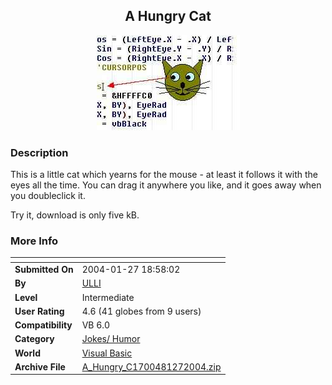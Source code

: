 ﻿<div align="center">

## A Hungry Cat

<img src="PIC2004127185745166.JPG">
</div>

### Description

This is a little cat which yearns for the mouse - at least it follows it with the eyes all the time. You can drag it anywhere you like, and it goes away when you doubleclick it.

Try it, download is only five kB.
 
### More Info
 


<span>             |<span>
---                |---
**Submitted On**   |2004-01-27 18:58:02
**By**             |[ULLI](https://github.com/Planet-Source-Code/PSCIndex/blob/master/ByAuthor/ulli.md)
**Level**          |Intermediate
**User Rating**    |4.6 (41 globes from 9 users)
**Compatibility**  |VB 6\.0
**Category**       |[Jokes/ Humor](https://github.com/Planet-Source-Code/PSCIndex/blob/master/ByCategory/jokes-humor__1-40.md)
**World**          |[Visual Basic](https://github.com/Planet-Source-Code/PSCIndex/blob/master/ByWorld/visual-basic.md)
**Archive File**   |[A\_Hungry\_C1700481272004\.zip](https://github.com/Planet-Source-Code/ulli-a-hungry-cat__1-51288/archive/master.zip)








